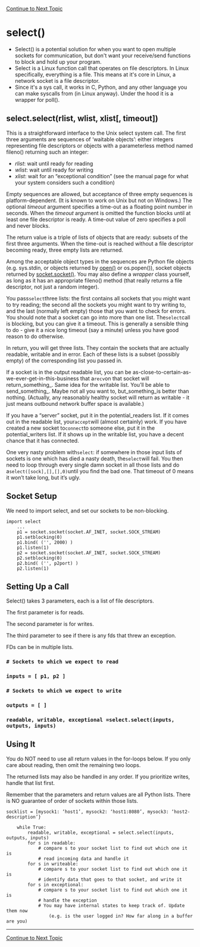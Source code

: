 <a href="https://github.com/CyberTrainingUSAF/08-Network-Programming/blob/master/00-Table-of-Contents.md" > Continue to Next Topic </a>

# select\(\)

* Select\(\) is a potential solution for when you want to open multiple sockets for communication, but don't want your receive/send functions to block and hold up your program.
* Select is a Linux function call that operates on file descriptors. In Linux specifically, everything is a file. This means at it's core in Linux, a network socket is a file descriptor.
* Since it's a sys call, it works in C, Python, and any other language you can make syscalls from \(in Linux anyway\). Under the hood it is a wrapper for poll\(\).

## select.select\(rlist, wlist, xlist\[, timeout\]\)

This is a straightforward interface to the Unix select system call. The first three arguments are sequences of ‘waitable objects’: either integers representing file descriptors or objects with a parameterless method named fileno\(\) returning such an integer:

* _rlist_: wait until ready for reading
* _wlist_: wait until ready for writing
* _xlist_: wait for an “exceptional condition” \(see the manual page for what your system considers such a condition\)

Empty sequences are allowed, but acceptance of three empty sequences is platform-dependent. \(It is known to work on Unix but not on Windows.\) The optional _timeout_ argument specifies a time-out as a floating point number in seconds. When the _timeout_ argument is omitted the function blocks until at least one file descriptor is ready. A time-out value of zero specifies a poll and never blocks.

The return value is a triple of lists of objects that are ready: subsets of the first three arguments. When the time-out is reached without a file descriptor becoming ready, three empty lists are returned.

Among the acceptable object types in the sequences are Python file objects \(e.g. sys.stdin, or objects returned by [open\(\)](https://docs.python.org/3.0/library/functions.html#open) or os.popen\(\)\), socket objects returned by [socket.socket\(\)](https://docs.python.org/3.0/library/socket.html#socket.socket). You may also define a _wrapper_ class yourself, as long as it has an appropriate fileno\(\) method \(that really returns a file descriptor, not just a random integer\).

You pass`select`three lists: the first contains all sockets that you might want to try reading; the second all the sockets you might want to try writing to, and the last \(normally left empty\) those that you want to check for errors. You should note that a socket can go into more than one list. The`select`call is blocking, but you can give it a timeout. This is generally a sensible thing to do - give it a nice long timeout \(say a minute\) unless you have good reason to do otherwise.

In return, you will get three lists. They contain the sockets that are actually readable, writable and in error. Each of these lists is a subset \(possibly empty\) of the corresponding list you passed in.

If a socket is in the output readable list, you can be as-close-to-certain-as-we-ever-get-in-this-business that a`recv`on that socket will return_something_. Same idea for the writable list. You’ll be able to send_something_. Maybe not all you want to, but\_something\_is better than nothing. \(Actually, any reasonably healthy socket will return as writable - it just means outbound network buffer space is available.\)

If you have a “server” socket, put it in the potential\_readers list. If it comes out in the readable list, your`accept`will \(almost certainly\) work. If you have created a new socket to`connect`to someone else, put it in the potential\_writers list. If it shows up in the writable list, you have a decent chance that it has connected.

One very nasty problem with`select`: if somewhere in those input lists of sockets is one which has died a nasty death, the`select`will fail. You then need to loop through every single damn socket in all those lists and do a`select([sock],[],[],0)`until you find the bad one. That timeout of 0 means it won’t take long, but it’s ugly.

## Socket Setup

We need to import select, and set our sockets to be non-blocking.

```text
import select
    ...
    p1 = socket.socket(socket.AF_INET, socket.SOCK_STREAM) 
    p1.setblocking(0)
    p1.bind( ('', 2000) )
    p1.listen(1)
    p2 = socket.socket(socket.AF_INET, socket.SOCK_STREAM)
    p2.setblocking(0)
    p2.bind( ('', p2port) ) 
    p2.listen(1)
```

## Setting Up a Call

Select\(\) takes 3 parameters, each is a list of file descriptors.

The first parameter is for reads.

The second parameter is for writes.

The third parameter to see if there is any fds that threw an exception.

FDs can be in multiple lists.

### `# Sockets to which we expect to read`

### `inputs = [ p1, p2 ]`

### `# Sockets to which we expect to write`

### `outputs = [ ]`

### `readable, writable, exceptional =select.select(inputs, outputs, inputs)`

## Using It

You do NOT need to use all return values in the for-loops below. If you only care about reading, then omit the remaining two loops.

The returned lists may also be handled in any order. If you prioritize writes, handle that list first.

Remember that the parameters and return values are all Python lists. There is NO guarantee of order of sockets within those lists.

```text
socklist = [mysock1: ‘host1’, mysock2: ‘host1:8080’, mysock3: ‘host2-description’}

    while True:
        readable, writable, exceptional = select.select(inputs, outputs, inputs)    
        for s in readable:
            # compare s to your socket list to find out which one it is
            # read incoming data and handle it
        for s in writeable:
            # compare s to your socket list to find out which one it is
            # identify data that goes to that socket, and write it
        for s in exceptional:
            # compare s to your socket list to find out which one it is
            # handle the exception
            # You may have internal states to keep track of. Update them now 
                (e.g. is the user logged in? How far along in a buffer are you)
```

---

<a href="https://github.com/CyberTrainingUSAF/08-Network-Programming/blob/master/08-advanced-functionality/select/example.md" > Continue to Next Topic </a>
